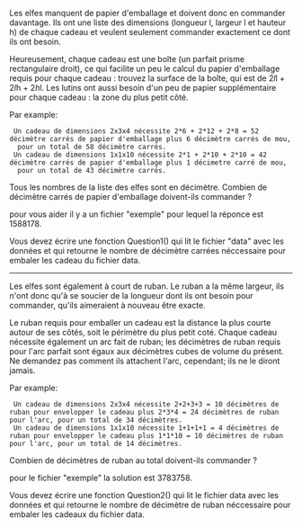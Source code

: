Les elfes manquent de papier d'emballage et doivent donc en commander davantage. Ils ont une liste des dimensions (longueur l, largeur l et hauteur h) de chaque cadeau et veulent seulement commander exactement ce dont ils ont besoin.

Heureusement, chaque cadeau est une boîte (un parfait prisme rectangulaire droit), ce qui facilite un peu le calcul du papier d'emballage requis pour chaque cadeau : trouvez la surface de la boîte, qui est de 2*l*l + 2*l*h + 2*h*l. Les lutins ont aussi besoin d'un peu de papier supplémentaire pour chaque cadeau : la zone du plus petit côté.

Par example:

     Un cadeau de dimensions 2x3x4 nécessite 2*6 + 2*12 + 2*8 = 52 décimètre carrés de papier d'emballage plus 6 décimètre carrés de mou,
      pour un total de 58 décimètre carrés.
     Un cadeau de dimensions 1x1x10 nécessite 2*1 + 2*10 + 2*10 = 42 décimètre carrés de papier d'emballage plus 1 décimetre carré de mou,
      pour un total de 43 décimètre carrés.

Tous les nombres de la liste des elfes sont en décimètre. Combien de décimètre carrés de papier d'emballage doivent-ils commander ?

pour vous aider il y a un fichier "exemple" pour lequel la réponce est 1588178.

Vous devez écrire une fonction Question1() qui lit le fichier "data" avec les données et qui retourne le nombre de décimètre carrées néccessaire pour embaler les cadeau du fichier data.

-------
Les elfes sont également à court de ruban. Le ruban a la même largeur,
 ils n'ont donc qu'à se soucier de la longueur dont ils ont besoin pour commander, qu'ils aimeraient à nouveau être exacte.

Le ruban requis pour emballer un cadeau est la distance la plus courte autour de ses côtés, soit le périmètre du plus petit coté.
Chaque cadeau nécessite également un arc fait de ruban; les décimètres de ruban requis pour l'arc parfait sont égaux aux décimètres cubes de volume du présent.
Ne demandez pas comment ils attachent l'arc, cependant; ils ne le diront jamais.

Par example:

     Un cadeau de dimensions 2x3x4 nécessite 2+2+3+3 = 10 décimètres de ruban pour envelopper le cadeau plus 2*3*4 = 24 décimètres de ruban pour l'arc, pour un total de 34 décimètres.
     Un cadeau de dimensions 1x1x10 nécessite 1+1+1+1 = 4 décimètres de ruban pour envelopper le cadeau plus 1*1*10 = 10 décimètres de ruban pour l'arc, pour un total de 14 décimètres.

Combien de décimètres de ruban au total doivent-ils commander ? 

pour le fichier "exemple" la solution est 3783758. 

Vous devez écrire une fonction Question2() qui lit le fichier data avec les données et qui retourne le nombre de décimètre de ruban
 néccessaire pour embaler les cadeaux du fichier data.

